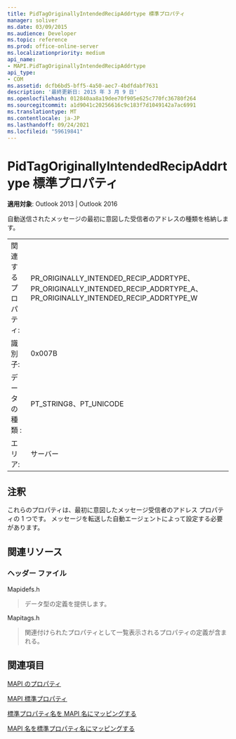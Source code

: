 ```yaml
---
title: PidTagOriginallyIntendedRecipAddrtype 標準プロパティ
manager: soliver
ms.date: 03/09/2015
ms.audience: Developer
ms.topic: reference
ms.prod: office-online-server
ms.localizationpriority: medium
api_name:
- MAPI.PidTagOriginallyIntendedRecipAddrtype
api_type:
- COM
ms.assetid: dcfb6bd5-bff5-4a50-aec7-4bdfdabf7631
description: '最終更新日: 2015 年 3 月 9 日'
ms.openlocfilehash: 012840aa8a19dee70f905e625c770fc36780f264
ms.sourcegitcommit: a1d9041c20256616c9c183f7d1049142a7ac6991
ms.translationtype: MT
ms.contentlocale: ja-JP
ms.lasthandoff: 09/24/2021
ms.locfileid: "59619841"
---
```

# <a name="pidtagoriginallyintendedrecipaddrtype-canonical-property"></a>PidTagOriginallyIntendedRecipAddrtype 標準プロパティ

  
  
**適用対象**: Outlook 2013 | Outlook 2016 
  
自動送信されたメッセージの最初に意図した受信者のアドレスの種類を格納します。
  
|||
|:-----|:-----|
|関連するプロパティ:  <br/> |PR_ORIGINALLY_INTENDED_RECIP_ADDRTYPE、PR_ORIGINALLY_INTENDED_RECIP_ADDRTYPE_A、PR_ORIGINALLY_INTENDED_RECIP_ADDRTYPE_W  <br/> |
|識別子:  <br/> |0x007B  <br/> |
|データの種類 :   <br/> |PT_STRING8、PT_UNICODE  <br/> |
|エリア:  <br/> |サーバー  <br/> |
   
## <a name="remarks"></a>注釈

これらのプロパティは、最初に意図したメッセージ受信者のアドレス プロパティの 1 つです。 メッセージを転送した自動エージェントによって設定する必要があります。
  
## <a name="related-resources"></a>関連リソース

### <a name="header-files"></a>ヘッダー ファイル

Mapidefs.h
  
> データ型の定義を提供します。
    
Mapitags.h
  
> 関連付けられたプロパティとして一覧表示されるプロパティの定義が含まれる。
    
## <a name="see-also"></a>関連項目



[MAPI のプロパティ](mapi-properties.md)
  
[MAPI 標準プロパティ](mapi-canonical-properties.md)
  
[標準プロパティ名を MAPI 名にマッピングする](mapping-canonical-property-names-to-mapi-names.md)
  
[MAPI 名を標準プロパティ名にマッピングする](mapping-mapi-names-to-canonical-property-names.md)

